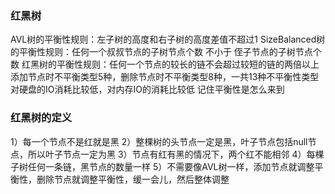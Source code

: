 ### 红黑树

AVL树的平衡性规则：左子树的高度和右子树的高度差值不超过1
SizeBalanced树的平衡性规则：任何一个叔叔节点的子树节点个数 不小于 侄子节点的子树节点个数
红黑树的平衡性规则：任何一个节点的较长的链不会超过较短的链的两倍以上
添加节点时不平衡类型5种，删除节点时不平衡类型8种，一共13种不平衡性类型
对硬盘的IO消耗比较低，对内存IO的消耗比较低
记住平衡性是怎么来到

### 红黑树的定义
1）每一个节点不是红就是黑
2）整棵树的头节点一定是黑，叶子节点包括null节点，所以叶子节点一定为黑
3）节点有红有黑的情况下，两个红不能相邻
4）每棵子树任何一条链，黑节点的数量一样
5）不需要像AVL树一样，添加节点就调整平衡性，删除节点就调整平衡性，缓一会儿，然后整体调整
